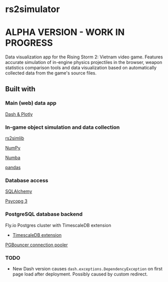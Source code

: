 # rs2simulator

# ALPHA VERSION - WORK IN PROGRESS

Data visualization app for the Rising Storm 2: Vietnam video game.
Features accurate simulation of in-engine physics projectiles in the browser,
weapon statistics comparison tools and data visualization based on automatically
collected data from the game's source files.

## Built with

### Main (web) data app

[Dash & Plotly](https://dash.plotly.com/)

### In-game object simulation and data collection

[rs2simlib](https://github.com/tuokri/rs2simlib)

[NumPy](https://numpy.org/)

[Numba](https://numba.pydata.org/)

[pandas](https://pandas.pydata.org/)

### Database access

[SQLAlchemy](https://www.sqlalchemy.org/)

[Psycopg 3](https://www.psycopg.org/psycopg3/)

### PostgreSQL database backend

Fly.io Postgres cluster with TimescaleDB extension

- [TimescaleDB extension](https://docs.timescale.com/timescaledb/latest/)

[PGBouncer connection pooler](http://www.pgbouncer.org/)

### TODO

- New Dash version causes `dash.exceptions.DependencyException` on
  first page load after deployment. Possibly caused by custom redirect.
